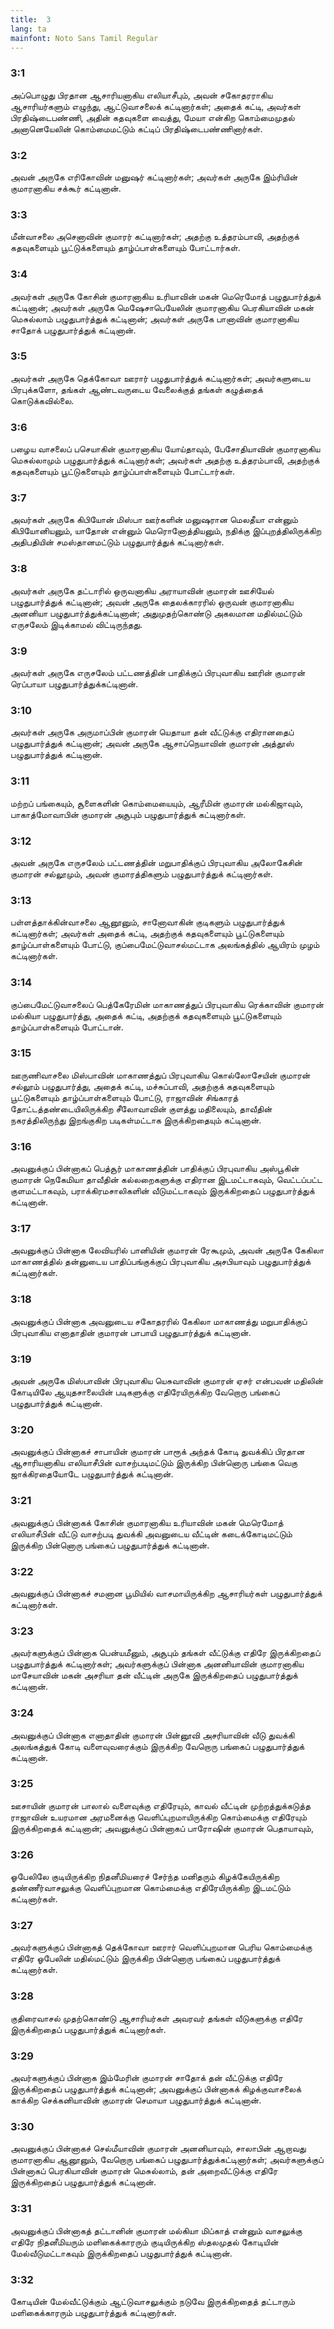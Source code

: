 ```yaml
---
title:  3
lang: ta
mainfont: Noto Sans Tamil Regular
---
```


###  3:1

அப்பொழுது பிரதான ஆசாரியனாகிய எலியாசீபும், அவன் சகோதரராகிய ஆசாரியர்களும் எழுந்து, ஆட்டுவாசலைக் கட்டினார்கள்; அதைக் கட்டி, அவர்கள் பிரதிஷ்டைபண்ணி, அதின் கதவுகளை வைத்து, மேயா என்கிற கொம்மைமுதல் அனானெயேலின் கொம்மைமட்டும் கட்டிப் பிரதிஷ்டைபண்ணினார்கள்.

###  3:2

அவன் அருகே எரிகோவின் மனுஷர் கட்டினார்கள்; அவர்கள் அருகே இம்ரியின் குமாரனாகிய சக்கூர் கட்டினான்.

###  3:3

மீன்வாசலை அசெனாவின் குமாரர் கட்டினார்கள்; அதற்கு உத்தரம்பாவி, அதற்குக் கதவுகளையும் பூட்டுக்களையும் தாழ்ப்பாள்களையும் போட்டார்கள்.

###  3:4

அவர்கள் அருகே கோசின் குமாரனாகிய உரியாவின் மகன் மெரெமோத் பழுதுபார்த்துக் கட்டினான்; அவர்கள் அருகே மெஷேசாபெயேலின் குமாரனாகிய பெரகியாவின் மகன் மெசுல்லாம் பழுதுபார்த்துக் கட்டினான்; அவர்கள் அருகே பானாவின் குமாரனாகிய சாதோக் பழுதுபார்த்துக் கட்டினான்.

###  3:5

அவர்கள் அருகே தெக்கோவா ஊரார் பழுதுபார்த்துக் கட்டினார்கள்; அவர்களுடைய பிரபுக்களோ, தங்கள் ஆண்டவருடைய வேலைக்குத் தங்கள் கழுத்தைக் கொடுக்கவில்லை.

###  3:6

பழைய வாசலைப் பசெயாகின் குமாரனாகிய யோய்தாவும், பேசோதியாவின் குமாரனாகிய மெசுல்லாமும் பழுதுபார்த்துக் கட்டினார்கள்; அவர்கள் அதற்கு உத்தரம்பாவி, அதற்குக் கதவுகளையும் பூட்டுகளையும் தாழ்ப்பாள்களையும் போட்டார்கள்.

###  3:7

அவர்கள் அருகே கிபியோன் மிஸ்பா ஊர்களின் மனுஷரான மெலதீயா என்னும் கிபியோனியனும், யாதோன் என்னும் மெரொனோத்தியனும், நதிக்கு இப்புறத்திலிருக்கிற அதிபதியின் சமஸ்தானமட்டும் பழுதுபார்த்துக் கட்டினார்கள்.

###  3:8

அவர்கள் அருகே தட்டாரில் ஒருவனாகிய அராயாவின் குமாரன் ஊசியேல் பழுதுபார்த்துக் கட்டினான்; அவன் அருகே தைலக்காரரில் ஒருவன் குமாரனாகிய அனனியா பழுதுபார்த்துக்கட்டினான்; அதுமுதற்கொண்டு அகலமான மதில்மட்டும் எருசலேம் இடிக்காமல் விட்டிருந்தது.

###  3:9

அவர்கள் அருகே எருசலேம் பட்டணத்தின் பாதிக்குப் பிரபுவாகிய ஊரின் குமாரன் ரெப்பாயா பழுதுபார்த்துக்கட்டினான்.

###  3:10

அவர்கள் அருகே அருமாப்பின் குமாரன் யெதாயா தன் வீட்டுக்கு எதிரானதைப் பழுதுபார்த்துக் கட்டினான்; அவன் அருகே ஆசாப்நெயாவின் குமாரன் அத்தூஸ் பழுதுபார்த்துக் கட்டினான்.

###  3:11

மற்றப் பங்கையும், சூளைகளின் கொம்மையையும், ஆரீமின் குமாரன் மல்கிஜாவும், பாகாத்மோவாபின் குமாரன் அசூபும் பழுதுபார்த்துக் கட்டினார்கள்.

###  3:12

அவன் அருகே எருசலேம் பட்டணத்தின் மறுபாதிக்குப் பிரபுவாகிய அலோகேசின் குமாரன் சல்லூமும், அவன் குமாரத்திகளும் பழுதுபார்த்துக் கட்டினார்கள்.

###  3:13

பள்ளத்தாக்கின்வாசலை ஆனூனும், சானோவாகின் குடிகளும் பழுதுபார்த்துக் கட்டினார்கள்; அவர்கள் அதைக் கட்டி, அதற்குக் கதவுகளையும் பூட்டுகளையும் தாழ்ப்பாள்களையும் போட்டு, குப்பைமேட்டுவாசல்மட்டாக அலங்கத்தில் ஆயிரம் முழம் கட்டினார்கள்.

###  3:14

குப்பைமேட்டுவாசலைப் பெத்கேரேமின் மாகாணத்துப் பிரபுவாகிய ரெக்காவின் குமாரன் மல்கியா பழுதுபார்த்து, அதைக் கட்டி, அதற்குக் கதவுகளையும் பூட்டுகளையும் தாழ்ப்பாள்களையும் போட்டான்.

###  3:15

ஊருணிவாசலை மிஸ்பாவின் மாகாணத்துப் பிரபுவாகிய கொல்லோசேயின் குமாரன் சல்லூம் பழுதுபார்த்து, அதைக் கட்டி, மச்சுப்பாவி, அதற்குக் கதவுகளையும் பூட்டுகளையும் தாழ்ப்பாள்களையும் போட்டு, ராஜாவின் சிங்காரத் தோட்டத்தண்டையிலிருக்கிற சீலோவாவின் குளத்து மதிலையும், தாவீதின் நகரத்திலிருந்து இறங்குகிற படிகள்மட்டாக இருக்கிறதையும் கட்டினான்.

###  3:16

அவனுக்குப் பின்னாகப் பெத்சூர் மாகாணத்தின் பாதிக்குப் பிரபுவாகிய அஸ்பூகின் குமாரன் நெகேமியா தாவீதின் கல்லறைகளுக்கு எதிரான இடமட்டாகவும், வெட்டப்பட்ட குளமட்டாகவும், பராக்கிரமசாலிகளின் வீடுமட்டாகவும் இருக்கிறதைப் பழுதுபார்த்துக் கட்டினான்.

###  3:17

அவனுக்குப் பின்னாக லேவியரில் பானியின் குமாரன் ரேகூமும், அவன் அருகே கேகிலா மாகாணத்தில் தன்னுடைய பாதிப்பங்குக்குப் பிரபுவாகிய அசபியாவும் பழுதுபார்த்துக் கட்டினார்கள்.

###  3:18

அவனுக்குப் பின்னாக அவனுடைய சகோதரரில் கேகிலா மாகாணத்து மறுபாதிக்குப் பிரபுவாகிய எனாதாதின் குமாரன் பாபாயி பழுதுபார்த்துக் கட்டினான்.

###  3:19

அவன் அருகே மிஸ்பாவின் பிரபுவாகிய யெசுவாவின் குமாரன் ஏசர் என்பவன் மதிலின் கோடியிலே ஆயுதசாலையின் படிகளுக்கு எதிரேயிருக்கிற வேறொரு பங்கைப் பழுதுபார்த்துக் கட்டினான்.

###  3:20

அவனுக்குப் பின்னாகச் சாபாயின் குமாரன் பாரூக் அந்தக் கோடி துவக்கிப் பிரதான ஆசாரியனாகிய எலியாசீபின் வாசற்படிமட்டும் இருக்கிற பின்னொரு பங்கை வெகு ஜாக்கிரதையோடே பழுதுபார்த்துக் கட்டினான்.

###  3:21

அவனுக்குப் பின்னாகக் கோசின் குமாரனாகிய உரியாவின் மகன் மெரெமோத் எலியாசீபின் வீட்டு வாசற்படி துவக்கி அவனுடைய வீட்டின் கடைக்கோடிமட்டும் இருக்கிற பின்னொரு பங்கைப் பழுதுபார்த்துக் கட்டினான்.

###  3:22

அவனுக்குப் பின்னாகச் சமனான பூமியில் வாசமாயிருக்கிற ஆசாரியர்கள் பழுதுபார்த்துக் கட்டினார்கள்.

###  3:23

அவர்களுக்குப் பின்னாக பென்யமீனும், அசூபும் தங்கள் வீட்டுக்கு எதிரே இருக்கிறதைப் பழுதுபார்த்துக் கட்டினார்கள்; அவர்களுக்குப் பின்னாக அனனியாவின் குமாரனாகிய மாசேயாவின் மகன் அசரியா தன் வீட்டின் அருகே இருக்கிறதைப் பழுதுபார்த்துக் கட்டினான்.

###  3:24

அவனுக்குப் பின்னாக எனாதாதின் குமாரன் பின்னூவி அசரியாவின் வீடு துவக்கி அலங்கத்துக் கோடி வளைவுவரைக்கும் இருக்கிற வேறொரு பங்கைப் பழுதுபார்த்துக் கட்டினான்.

###  3:25

ஊசாயின் குமாரன் பாலால் வளைவுக்கு எதிரேயும், காவல் வீட்டின் முற்றத்துக்கடுத்த ராஜாவின் உயரமான அரமனைக்கு வெளிப்புறமாயிருக்கிற கொம்மைக்கு எதிரேயும் இருக்கிறதைக் கட்டினான்; அவனுக்குப் பின்னாகப் பாரோஷின் குமாரன் பெதாயாவும்,

###  3:26

ஓபேலிலே குடியிருக்கிற நிதனீமியரைச் சேர்ந்த மனிதரும் கிழக்கேயிருக்கிற தண்ணீர்வாசலுக்கு வெளிப்புறமான கொம்மைக்கு எதிரேயிருக்கிற இடமட்டும் கட்டினார்கள்.

###  3:27

அவர்களுக்குப் பின்னாகத் தெக்கோவா ஊரார் வெளிப்புறமான பெரிய கொம்மைக்கு எதிரே ஓபேலின் மதில்மட்டும் இருக்கிற பின்னொரு பங்கைப் பழுதுபார்த்துக் கட்டினார்கள்.

###  3:28

குதிரைவாசல் முதற்கொண்டு ஆசாரியர்கள் அவரவர் தங்கள் வீடுகளுக்கு எதிரே இருக்கிறதைப் பழுதுபார்த்துக் கட்டினார்கள்.

###  3:29

அவர்களுக்குப் பின்னாக இம்மேரின் குமாரன் சாதோக் தன் வீட்டுக்கு எதிரே இருக்கிறதைப் பழுதுபார்த்துக் கட்டினான்; அவனுக்குப் பின்னாகக் கிழக்குவாசலைக் காக்கிற செக்கனியாவின் குமாரன் செமாயா பழுதுபார்த்துக் கட்டினான்.

###  3:30

அவனுக்குப் பின்னாகச் செல்மீயாவின் குமாரன் அனனியாவும், சாலாபின் ஆறாவது குமாரனாகிய ஆனூனும், வேறொரு பங்கைப் பழுதுபார்த்துக்கட்டினார்கள்; அவர்களுக்குப் பின்னாகப் பெரகியாவின் குமாரன் மெசுல்லாம், தன் அறைவீட்டுக்கு எதிரே இருக்கிறதைப் பழுதுபார்த்துக் கட்டினான்.

###  3:31

அவனுக்குப் பின்னாகத் தட்டானின் குமாரன் மல்கியா மிப்காத் என்னும் வாசலுக்கு எதிரே நிதனீமியரும் மளிகைக்காரரும் குடியிருக்கிற ஸ்தலமுதல் கோடியின் மேல்வீடுமட்டாகவும் இருக்கிறதைப் பழுதுபார்த்துக் கட்டினான்.

###  3:32

கோடியின் மேல்வீட்டுக்கும் ஆட்டுவாசலுக்கும் நடுவே இருக்கிறதைத் தட்டாரும் மளிகைக்காரரும் பழுதுபார்த்துக் கட்டினார்கள்.

